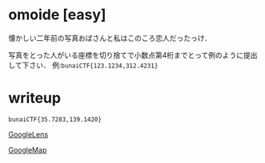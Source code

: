 # omoide [easy]
懐かしい二年前の写真おばさんと私はこのころ恋人だったっけ．

写真をとった人がいる座標を切り捨てで小数点第4桁までとって例のように提出して下さい．
例:`bunaiCTF{123.1234,312.4231}`

# writeup
`bunaiCTF{35.7283,139.1420}`

[GoogleLens](https://lens.google.com/search?p=AXAp4whbVtyKP696fby3zux_ve2O6W3EmX8Ovi5swJAuIT_Qdi-wVsQI04yw5_VlnkBuVjnHbw5mPtaFpRKt4re5FKbSs0CxP0b0QEb9ysuMdEtrrrDLEH2JibLKmHiw70e6YAP-KNzAwilRrlVne7PqdP_OOmQSsh3Rgk_tIK5CdBQlqReSJdr8Z2xokuLBuDzUmjzmIB3Df7xBSDuaSMSsS6_3m-0dYOILgrSZHZrdSXszq_pSMhN3cmMPKAboh9yFphgzu6mIq1WRwMm9KbSWY8oELKbUwZXImI3Y3z1wZK_Mb5F0F05mjmH7HLwZTRGrUVHegEQ6MAgHr_dHPPRPucHnFaej&ep=gisbubb&hl=ja&re=df#lns=W251bGwsbnVsbCxudWxsLG51bGwsbnVsbCxudWxsLG51bGwsIkVrY0tKR1kyTURZMk1XWTVMVE5rT0dZdE5EVmlOQzA1WlRoa0xUUmpaakEyTURnMVpUTTROaElmY3poRWNGaEphRVZOYWpCV2QwMURZVjlYYUdaVlQxZDFURm90TjFWU1p3PT0iLG51bGwsbnVsbCxudWxsXQ==)

[GoogleMap](https://www.google.com/maps/@35.7283854,139.1420247,2a,75y,184.97h,108.6t/data=!3m6!1e1!3m4!1sHBMlzST-h5JiWEnlVOoz9g!2e0!7i16384!8i8192)